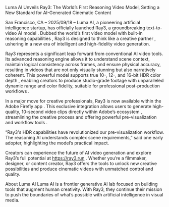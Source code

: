 Luma AI Unveils Ray3: The World’s First Reasoning Video Model, Setting a New Standard for AI-Generated Cinematic Content

San Francisco, CA – 2025/09/18 – Luma AI, a pioneering artificial intelligence startup, has officially launched Ray3, a groundbreaking text-to-video AI model 
. Dubbed the world’s first video model with built-in reasoning capabilities 
, Ray3 is designed to think like a creative partner 
, ushering in a new era of intelligent and high-fidelity video generation.

Ray3 represents a significant leap forward from conventional AI video tools. Its advanced reasoning engine allows it to understand scene context, maintain logical consistency across frames, and ensure physical accuracy, resulting in videos that are not only visually stunning but also narratively coherent. This powerful model supports true 10-, 12-, and 16-bit HDR color depth 
, enabling creators to produce studio-grade footage with unparalleled dynamic range and color fidelity, suitable for professional post-production workflows 
.

In a major move for creative professionals, Ray3 is now available within the Adobe Firefly app 
. This exclusive integration 
 allows users to generate high-quality, 10-second video clips directly within Adobe’s ecosystem 
, streamlining the creative process and offering powerful pre-visualization and workflow tools 
.

“Ray3's HDR capabilities have revolutionized our pre-visualization workflow. The reasoning AI understands complex scene requirements,” said one early adopter, highlighting the model’s practical impact.

Creators can experience the future of AI video generation and explore Ray3’s full potential at https://ray3.run . Whether you’re a filmmaker, designer, or content creator, Ray3 offers the tools to unlock new creative possibilities 
 and produce cinematic videos with unmatched control and quality.

About Luma AI
Luma AI is a frontier generative AI lab focused on building tools that augment human creativity. With Ray3, they continue their mission to push the boundaries of what’s possible with artificial intelligence in visual media.
